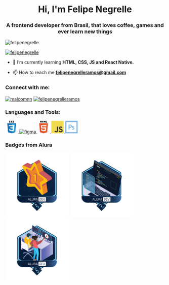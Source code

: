 <h1 align="center">Hi, I'm Felipe Negrelle</h1>
<h3 align="center">A frontend developer from Brasil, that loves coffee, games and ever learn new things</h3>

<p align="left"> <img src="https://komarev.com/ghpvc/?username=felipenegrelle&label=Profile%20views&color=5425d4&style=flat" alt="felipenegrelle" /> </p>

<p align="left"> <a href="https://github.com/ryo-ma/github-profile-trophy"><img src="https://github-profile-trophy.vercel.app/?username=felipenegrelle" alt="felipenegrelle" /></a> </p>

- 🌱 I’m currently learning **HTML, CSS, JS and React Native.**

- 📫 How to reach me **felipenegrelleramos@gmail.com**

<h3 align="left">Connect with me:</h3>
<p align="left">
<a href="https://codepen.io/malcomnn" target="blank"><img align="center" src="https://raw.githubusercontent.com/rahuldkjain/github-profile-readme-generator/master/src/images/icons/Social/codepen.svg" alt="malcomnn" height="30" width="40" /></a>
<a href="https://instagram.com/felipenegrelleramos" target="blank"><img align="center" src="https://raw.githubusercontent.com/rahuldkjain/github-profile-readme-generator/master/src/images/icons/Social/instagram.svg" alt="felipenegrelleramos" height="30" width="40" /></a>
</p>

<h3 align="left">Languages and Tools:</h3>
<p align="left"> <a href="https://www.w3schools.com/css/" target="_blank"> <img src="https://raw.githubusercontent.com/devicons/devicon/master/icons/css3/css3-original-wordmark.svg" alt="css3" width="40" height="40"/> </a> <a href="https://www.figma.com/" target="_blank"> <img src="https://www.vectorlogo.zone/logos/figma/figma-icon.svg" alt="figma" width="40" height="40"/> </a> <a href="https://www.w3.org/html/" target="_blank"> <img src="https://raw.githubusercontent.com/devicons/devicon/master/icons/html5/html5-original-wordmark.svg" alt="html5" width="40" height="40"/> </a> <a href="https://developer.mozilla.org/en-US/docs/Web/JavaScript" target="_blank"> <img src="https://raw.githubusercontent.com/devicons/devicon/master/icons/javascript/javascript-original.svg" alt="javascript" width="40" height="40"/> </a> <a href="https://www.photoshop.com/en" target="_blank"> <img src="https://raw.githubusercontent.com/devicons/devicon/master/icons/photoshop/photoshop-line.svg" alt="photoshop" width="40" height="40"/> </a> </p>
 
 <h3 align="left"> Badges from Alura</h3>
 <img src="https://github.com/FelipeNegrelle/arquivos/blob/f545ed911b54ad91168c31807602ff5a5d1aa552/Badge_-_Primeiro.png" display="inline" heigth="200" width="200"/>
 <img src="https://github.com/FelipeNegrelle/arquivos/blob/f545ed911b54ad91168c31807602ff5a5d1aa552/Badge_-_Github.png" display="inline" width="200" heigth="200"/>
 <img src="https://github.com/FelipeNegrelle/arquivos/blob/746d8c639990aa04c3cfb05b5ed957d15c81bbf3/Badge%20reduzido%20-%20Helper.png" display="inline" width="200" heigth="200"/>
